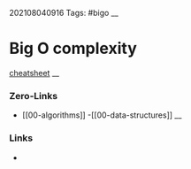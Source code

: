 202108040916
Tags: #bigo 
__
# Big O complexity
[cheatsheet](https://www.bigocheatsheet.com/)
__
### Zero-Links
- [[00-algorithms]]
-[[00-data-structures]]
__
### Links
- 

 
 
